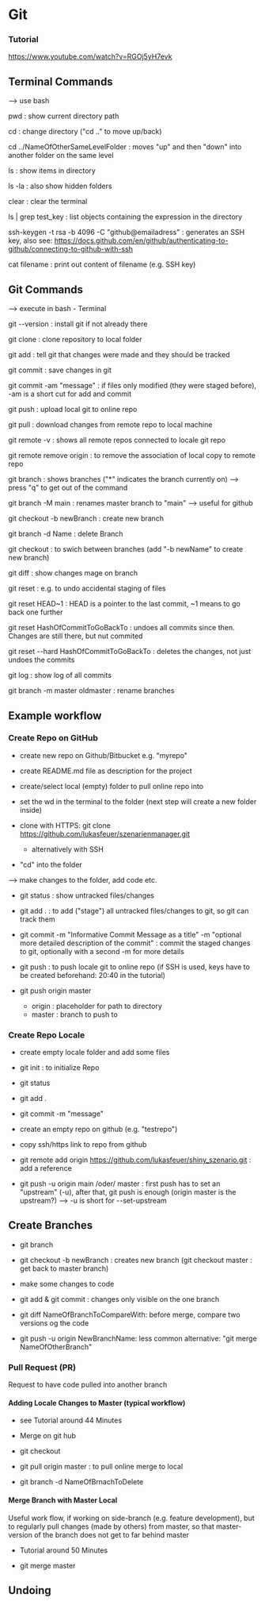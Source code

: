 # Git

### Tutorial 

https://www.youtube.com/watch?v=RGOj5yH7evk



## Terminal Commands

--> use bash

pwd : show current directory path

cd : change directory ("cd .." to move up/back)

cd ../NameOfOtherSameLevelFolder : moves "up" and then "down" into another folder on the same level

ls : show items in directory 

ls -la : also show hidden folders

clear : clear the terminal 

ls | grep test_key : list objects containing the expression in the directory

ssh-keygen -t rsa -b 4096 -C "github@emailadress" : generates an SSH key, also see: https://docs.github.com/en/github/authenticating-to-github/connecting-to-github-with-ssh

cat filename : print out content of filename (e.g. SSH key)



## Git Commands

--> execute in bash - Terminal 

git --version : install git if not already there

git clone : clone repository to local folder

git add : tell git that changes were made and they should be tracked 

git commit : save changes in git 

git commit -am "message" : if files only modified (they were staged before), -am is a short cut for add and commit 

git push : upload local git to online repo 

git pull : download changes from remote repo to local machine 

git remote -v : shows all remote repos connected to locale git repo

git remote remove origin : to remove the association of local copy to remote repo

git branch : shows branches ("*" indicates the branch currently on) --> press "q" to get out of the command

git branch -M main : renames master branch to "main" --> useful for github

git checkout -b newBranch : create new branch

git branch -d Name : delete Branch

git checkout : to swich between branches (add "-b newName" to create new branch)

git diff : show changes mage on branch 

git reset : e.g. to undo accidental staging of files

git reset HEAD~1 : HEAD is a pointer to the last commit, ~1 means to go back one further

git reset HashOfCommitToGoBackTo : undoes all commits since then. Changes are still there, but nut commited

git reset --hard HashOfCommitToGoBackTo : deletes the changes, not just undoes the commits

git log : show log of all commits 


git branch -m master oldmaster : rename branches


## Example workflow


### Create Repo on GitHub 

* create new repo on Github/Bitbucket e.g. "myrepo"

* create README.md file as description for the project 

* create/select local (empty) folder to pull online repo into 

* set the wd in the terminal to the folder (next step will create a new folder inside)

* clone with HTTPS: git clone https://github.com/lukasfeuer/szenarienmanager.git
  * alternatively with SSH 
  
* "cd" into the folder

--> make changes to the folder, add code etc.

* git status : show untracked files/changes 

* git add . : to add ("stage") all untracked files/changes to git, so git can track them 

* git commit -m "Informative Commit Message as a title" -m "optional more detailed description of the commit" : commit the staged changes to git, optionally with a second -m for more details 

* git push : to push locale git to online repo (if SSH is used, keys have to be created beforehand: 20:40 in the tutorial)

* git push origin master 
  * origin : placeholder for path to directory
  * master : branch to push to



### Create Repo Locale

* create empty locale folder and add some files 

* git init : to initialize Repo

* git status
* git add .
* git commit -m "message"

* create an empty repo on github (e.g. "testrepo")

* copy ssh/https link to repo from github

* git remote add origin https://github.com/lukasfeuer/shiny_szenario.git : add a reference

* git push -u origin main /oder/ master  : first push has to set an "upstream" (-u), after that, git push is enough (origin master is the upstream?) --> -u is short for --set-upstream


## Create Branches

* git branch 

* git checkout -b newBranch : creates new branch (git checkout master : get back to master branch)

* make some changes to code 

* git add & git commit : changes only visible on the one branch

* git diff NameOfBranchToCompareWith: before merge, compare two versions og the code 

* git push -u origin NewBranchName: less common alternative: "git merge NameOfOtherBranch"



### Pull Request (PR)

Request to have code pulled into another branch

#### Adding Locale Changes to Master (typical workflow) 
* see Tutorial around 44 Minutes 

* Merge on git hub

* git checkout 

* git pull origin master : to pull online merge to local 

* git branch -d NameOfBrnachToDelete

#### Merge Branch with Master Local
Useful work flow, if working on side-branch (e.g. feature development), but to regularly pull changes (made by others) from master, so that master-version of the branch does not get to far behind master

* Tutorial around 50 Minutes

* git merge master 



## Undoing

